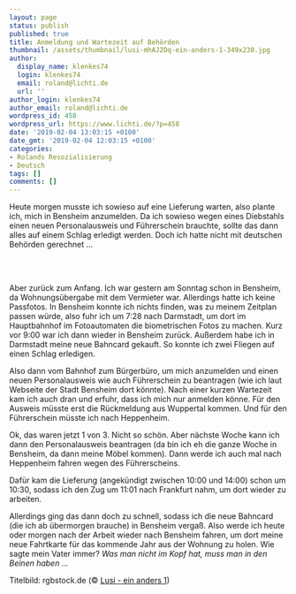 ```yaml
---
layout: page
status: publish
published: true
title: Anmeldung und Wartezeit auf Behörden
thumbnail: /assets/thumbnail/lusi-mhAJ2Dq-ein-anders-1-349x230.jpg
author:
  display_name: klenkes74
  login: klenkes74
  email: roland@lichti.de
  url: ''
author_login: klenkes74
author_email: roland@lichti.de
wordpress_id: 458
wordpress_url: https://www.lichti.de/?p=458
date: '2019-02-04 13:03:15 +0100'
date_gmt: '2019-02-04 12:03:15 +0100'
categories:
- Rolands Resozialisierung
- Deutsch
tags: []
comments: []
---
```

<p><!-- wp:paragraph --></p>
<p>Heute morgen musste ich sowieso auf eine Lieferung warten, also plante ich, mich in Bensheim anzumelden. Da ich sowieso wegen eines Diebstahls einen neuen Personalausweis und Führerschein brauchte, sollte das dann alles auf einem Schlag erledigt werden. Doch ich hatte nicht mit deutschen Behörden gerechnet ...</p>
<p><!-- /wp:paragraph --></p>
<p><!-- wp:more --><br />
<!--more--><br />
<!-- /wp:more --></p>
<p><!-- wp:paragraph --></p>
<p>Aber zurück zum Anfang. Ich war gestern am Sonntag schon in Bensheim, da Wohnungsübergabe mit dem Vermieter war. Allerdings hatte ich keine Passfotos. In Bensheim konnte ich nichts finden, was zu meinem Zeitplan passen würde, also fuhr ich um 7:28 nach Darmstadt, um dort im Hauptbahnhof im Fotoautomaten die biometrischen Fotos zu machen. Kurz vor 9:00 war ich dann wieder in Bensheim zurück. Außerdem habe ich in Darmstadt meine neue Bahncard gekauft. So konnte ich zwei Fliegen auf einen Schlag erledigen.</p>
<p><!-- /wp:paragraph --></p>
<p><!-- wp:paragraph --></p>
<p>Also dann vom Bahnhof zum Bürgerbüro, um mich anzumelden und einen neuen Personalausweis wie auch Führerschein zu beantragen (wie ich laut Webseite der Stadt Bensheim dort könnte). Nach einer kurzen Wartezeit kam ich auch dran und erfuhr, dass ich mich nur anmelden könne. Für den Ausweis müsste erst die Rückmeldung aus Wuppertal kommen. Und für den Führerschein müsste ich nach Heppenheim.</p>
<p><!-- /wp:paragraph --></p>
<p><!-- wp:paragraph --></p>
<p>Ok, das waren jetzt 1 von 3. Nicht so schön. Aber nächste Woche kann ich dann den Personalausweis beantragen (da bin ich eh die ganze Woche in Bensheim, da dann meine Möbel kommen). Dann werde ich auch mal nach Heppenheim fahren wegen des Führerscheins.</p>
<p><!-- /wp:paragraph --></p>
<p><!-- wp:paragraph --></p>
<p>Dafür kam die Lieferung (angekündigt zwischen 10:00 und 14:00) schon um 10:30, sodass ich den Zug um 11:01 nach Frankfurt nahm, um dort wieder zu arbeiten.</p>
<p><!-- /wp:paragraph --></p>
<p><!-- wp:paragraph --></p>
<p>Allerdings ging das dann doch zu schnell, sodass ich die neue Bahncard (die ich ab übermorgen brauche) in Bensheim vergaß. Also werde ich heute oder morgen nach der Arbeit wieder nach Bensheim fahren, um dort meine neue Fahrtkarte für das kommende Jahr aus der Wohnung zu holen. Wie sagte mein Vater immer? <em>Was man nicht im Kopf hat, muss man in den Beinen haben ...</em></p>
<p><!-- /wp:paragraph --></p>
<p><!-- wp:paragraph {"fontSize":"small"} --></p>
<p class="has-small-font-size">Titelbild: rgbstock.de (© <a href="https://www.rgbstock.de/photo/mhAJ2Dq/one+different+1">Lusi - ein anders 1</a>)</p>
<p><!-- /wp:paragraph --></p>
